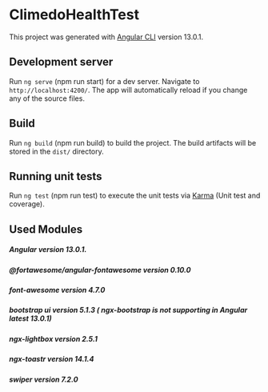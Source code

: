 # ClimedoHealthTest

This project was generated with [Angular CLI](https://github.com/angular/angular-cli) version 13.0.1.

## Development server

Run `ng serve` (npm run start) for a dev server. Navigate to `http://localhost:4200/`. The app will automatically reload if you change any of the source files.

## Build

Run `ng build` (npm run build) to build the project. The build artifacts will be stored in the `dist/` directory.

## Running unit tests

Run `ng test` (npm run test) to execute the unit tests via [Karma](https://karma-runner.github.io) (Unit test and coverage).


## Used Modules
##### Angular version 13.0.1.
##### @fortawesome/angular-fontawesome version 0.10.0
##### font-awesome version 4.7.0
##### bootstrap ui version 5.1.3 ( ngx-bootstrap is not supporting in Angular latest 13.0.1)
##### ngx-lightbox version 2.5.1
##### ngx-toastr version 14.1.4
##### swiper version 7.2.0

